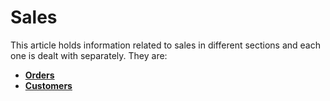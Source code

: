# Sales

This article holds information related to sales in different sections and each one is dealt with separately. They are:

* **[Orders](http://j2store.gitbooks.io/user-guide/content/sales_orders.html)**
* **[Customers](http://j2store.gitbooks.io/user-guide/content/sales_customers.html)**